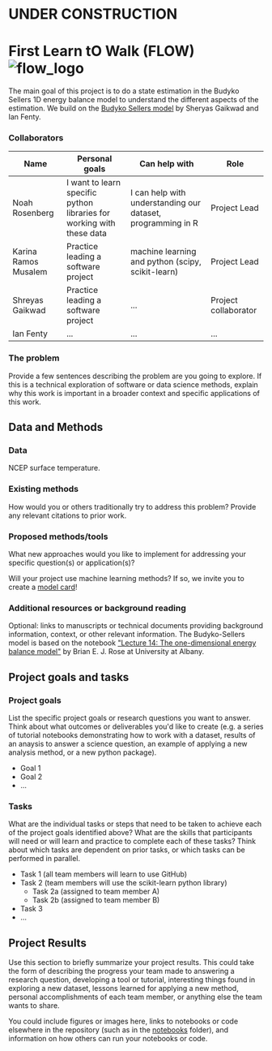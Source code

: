 # UNDER CONSTRUCTION
# First Learn tO Walk (FLOW) ![flow_logo](https://github.com/user-attachments/assets/18df64de-6f91-4836-b0af-e913002029f6) 

The main goal of this project is to do a state estimation in the Budyko Sellers 1D energy balance model to understand the different aspects of the estimation. We build on the [Budyko Sellers model](https://github.com/Shreyas911/ESS25_AD) by Sheryas Gaikwad and Ian Fenty.

### Collaborators

| Name | Personal goals | Can help with | Role |
| ------------- | ------------- | ------------- | ------------- |
| Noah Rosenberg | I want to learn specific python libraries for working with these data  | I can help with understanding our dataset, programming in R  | Project Lead |
| Karina Ramos Musalem | Practice leading a software project | machine learning and python (scipy, scikit-learn) | Project Lead |
| Shreyas Gaikwad| Practice leading a software project | ...  | Project collaborator |
| Ian Fenty | ... | ... | ... |

### The problem

Provide a few sentences describing the problem are you going to explore. If this is a technical exploration of software or data science methods, explain why this work is important in a broader context and specific applications of this work.

## Data and Methods

### Data

NCEP surface temperature. 

### Existing methods

How would you or others traditionally try to address this problem? Provide any relevant citations to prior work.

### Proposed methods/tools

What new approaches would you like to implement for addressing your specific question(s) or application(s)?

Will your project use machine learning methods? If so, we invite you to create a [model card](model-card.md)!

### Additional resources or background reading

Optional: links to manuscripts or technical documents providing background information, context, or other relevant information.
The Budyko-Sellers model is based on the notebook ["Lecture 14: The one-dimensional energy balance model"](https://www.atmos.albany.edu/facstaff/brose/classes/ATM623_Spring2015/Notes/Lectures/Lecture14%20--%20Diffusive%20energy%20balance%20model.html) by Brian E. J. Rose at University at Albany.

## Project goals and tasks

### Project goals

List the specific project goals or research questions you want to answer. Think about what outcomes or deliverables you'd like to create (e.g. a series of tutorial notebooks demonstrating how to work with a dataset, results of an anaysis to answer a science question, an example of applying a new analysis method, or a new python package).

* Goal 1
* Goal 2
* ...

### Tasks

What are the individual tasks or steps that need to be taken to achieve each of the project goals identified above? What are the skills that participants will need or will learn and practice to complete each of these tasks? Think about which tasks are dependent on prior tasks, or which tasks can be performed in parallel.

* Task 1 (all team members will learn to use GitHub)
* Task 2 (team members will use the scikit-learn python library)
  * Task 2a (assigned to team member A)
  * Task 2b (assigned to team member B)
* Task 3
* ...

## Project Results

Use this section to briefly summarize your project results. This could take the form of describing the progress your team made to answering a research question, developing a tool or tutorial, interesting things found in exploring a new dataset, lessons learned for applying a new method, personal accomplishments of each team member, or anything else the team wants to share.

You could include figures or images here, links to notebooks or code elsewhere in the repository (such as in the [notebooks](notebooks/) folder), and information on how others can run your notebooks or code.
